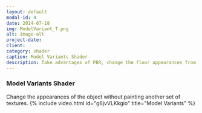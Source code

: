 ```yaml
---
layout: default
modal-id: 4
date: 2014-07-18
img: ModelVariant_T.png
alt: image-alt
project-date: 
client: 
category: shader
caption: Model Variants Shader
description: Take advantages of PBR, change the floor appearances from dry to wet, to water puddle with ripples.
---
```

### Model Variants Shader
Change the appearances of the object without painting another set of textures.
{% include video.html id="g6jvVLKkgio" title="Model Variants" %}